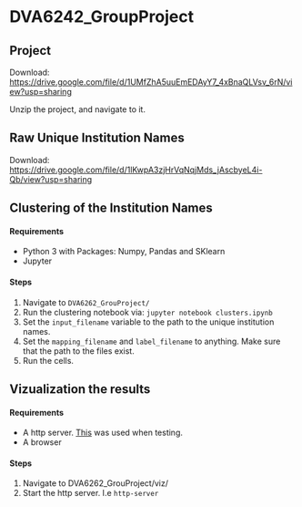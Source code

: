 # DVA6242_GroupProject

## Project

Download: https://drive.google.com/file/d/1UMfZhA5uuEmEDAyY7_4xBnaQLVsv_6rN/view?usp=sharing

Unzip the project, and navigate to it.

## Raw Unique Institution Names
Download: https://drive.google.com/file/d/1lKwpA3zjHrVqNqjMds_jAscbyeL4i-Qb/view?usp=sharing

## Clustering of the Institution Names

#### Requirements
* Python 3 with Packages: Numpy, Pandas and SKlearn
* Jupyter 

#### Steps
1. Navigate to `DVA6262_GrouProject/`
2. Run the clustering notebook via: `jupyter notebook clusters.ipynb`
3. Set the `input_filename` variable to the path to the unique institution names.
4. Set the `mapping_filename` and `label_filename` to anything. Make sure that the path to the files exist. 
4. Run the cells.

## Vizualization the results
#### Requirements
* A http server. [This](https://www.npmjs.com/package/http-server) was used when testing.
* A browser

#### Steps
1. Navigate to DVA6262_GrouProject/viz/
2. Start the http server. I.e `http-server`